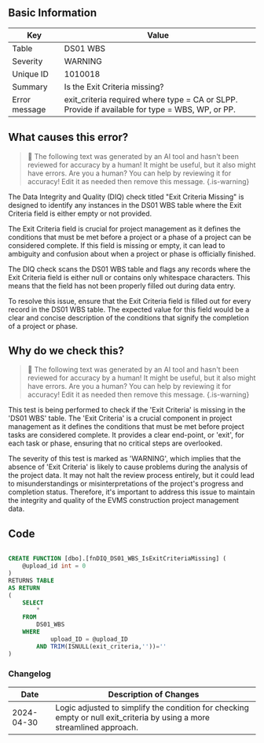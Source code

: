 ## Basic Information

| Key           | Value                                                                                           |
| ------------- | ----------------------------------------------------------------------------------------------- |
| Table         | DS01 WBS                                                                                        |
| Severity      | WARNING                                                                                         |
| Unique ID     | 1010018                                                                                         |
| Summary       | Is the Exit Criteria missing?                                                                   |
| Error message | exit_criteria required where type = CA or SLPP. Provide if available for type = WBS, WP, or PP. |

## What causes this error?

> :robot: The following text was generated by an AI tool and hasn't been reviewed for accuracy by a human! It might be useful, but it also might have errors. Are you a human? You can help by reviewing it for accuracy! Edit it as needed then remove this message.
> {.is-warning}

The Data Integrity and Quality (DIQ) check titled "Exit Criteria Missing" is designed to identify any instances in the DS01 WBS table where the Exit Criteria field is either empty or not provided.

The Exit Criteria field is crucial for project management as it defines the conditions that must be met before a project or a phase of a project can be considered complete. If this field is missing or empty, it can lead to ambiguity and confusion about when a project or phase is officially finished.

The DIQ check scans the DS01 WBS table and flags any records where the Exit Criteria field is either null or contains only whitespace characters. This means that the field has not been properly filled out during data entry.

To resolve this issue, ensure that the Exit Criteria field is filled out for every record in the DS01 WBS table. The expected value for this field would be a clear and concise description of the conditions that signify the completion of a project or phase.

## Why do we check this?

> :robot: The following text was generated by an AI tool and hasn't been reviewed for accuracy by a human! It might be useful, but it also might have errors. Are you a human? You can help by reviewing it for accuracy! Edit it as needed then remove this message.
> {.is-warning}

This test is being performed to check if the 'Exit Criteria' is missing in the 'DS01 WBS' table. The 'Exit Criteria' is a crucial component in project management as it defines the conditions that must be met before project tasks are considered complete. It provides a clear end-point, or 'exit', for each task or phase, ensuring that no critical steps are overlooked.

The severity of this test is marked as 'WARNING', which implies that the absence of 'Exit Criteria' is likely to cause problems during the analysis of the project data. It may not halt the review process entirely, but it could lead to misunderstandings or misinterpretations of the project's progress and completion status. Therefore, it's important to address this issue to maintain the integrity and quality of the EVMS construction project management data.

## Code

```sql

CREATE FUNCTION [dbo].[fnDIQ_DS01_WBS_IsExitCriteriaMissing] (
	@upload_id int = 0
)
RETURNS TABLE
AS RETURN
(
	SELECT
		*
	FROM
		DS01_WBS
	WHERE
			upload_ID = @upload_ID
		AND TRIM(ISNULL(exit_criteria,''))=''
)
```

### Changelog

| Date       | Description of Changes                                                                                                  |
| ---------- | ----------------------------------------------------------------------------------------------------------------------- |
| 2024-04-30 | Logic adjusted to simplify the condition for checking empty or null exit_criteria by using a more streamlined approach. |
